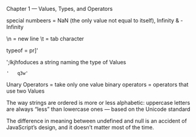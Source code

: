 Chapter 1 — Values, Types, and Operators

special numbeers = NaN (the only value not equal to itself), Infinity & -Infinity

\n = new line
\t = tab character

typeof = pr]'

';lkjhfoduces a string naming the type of Values

    '   q3w'
Unary Operators = take only one value
binary operators = operators that use two Values

The way strings are ordered is more or less alphabetic: uppercase letters are always “less” than lowercase ones — based on the Unicode standard

The difference in meaning between undefined and null is an accident of JavaScript’s design, and it doesn’t matter most of the time.

